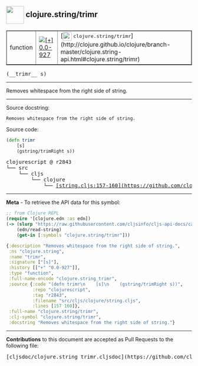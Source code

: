 ## <img width="48px" valign="middle" src="http://i.imgur.com/Hi20huC.png"> clojure.string/trimr

 <table border="1">
<tr>

<td>function</td>
<td><a href="https://github.com/cljsinfo/cljs-api-docs/tree/0.0-927"><img valign="middle" alt="[+] 0.0-927" src="https://img.shields.io/badge/+-0.0--927-lightgrey.svg"></a> </td>
<td>
[<img height="24px" valign="middle" src="http://i.imgur.com/1GjPKvB.png"> <samp>clojure.string/trimr</samp>](http://clojure.github.io/clojure/branch-master/clojure.string-api.html#clojure.string/trimr)
</td>
</tr>
</table>

 <samp>
(__trimr__ s)<br>
</samp>

---

Removes whitespace from the right side of string.

---



Source docstring:

```
Removes whitespace from the right side of string.
```

Source code:

```clj
(defn trimr
    [s]
    (gstring/trimRight s))
```

 <pre>
clojurescript @ r2843
└── src
    └── cljs
        └── clojure
            └── <ins>[string.cljs:157-160](https://github.com/clojure/clojurescript/blob/r2843/src/cljs/clojure/string.cljs#L157-L160)</ins>
</pre>


---

__Meta__ - To retrieve the API data for this symbol:

```clj
;; from Clojure REPL
(require '[clojure.edn :as edn])
(-> (slurp "https://raw.githubusercontent.com/cljsinfo/cljs-api-docs/catalog/cljs-api.edn")
    (edn/read-string)
    (get-in [:symbols "clojure.string/trimr"]))
```

```clj
{:description "Removes whitespace from the right side of string.",
 :ns "clojure.string",
 :name "trimr",
 :signature ["[s]"],
 :history [["+" "0.0-927"]],
 :type "function",
 :full-name-encode "clojure.string_trimr",
 :source {:code "(defn trimr\n    [s]\n    (gstring/trimRight s))",
          :repo "clojurescript",
          :tag "r2843",
          :filename "src/cljs/clojure/string.cljs",
          :lines [157 160]},
 :full-name "clojure.string/trimr",
 :clj-symbol "clojure.string/trimr",
 :docstring "Removes whitespace from the right side of string."}

```

---

__Contributions__ to this document are accepted as Pull Requests to the following file:

 <pre>
[cljsdoc/clojure.string_trimr.cljsdoc](https://github.com/cljsinfo/cljs-api-docs/blob/master/cljsdoc/clojure.string_trimr.cljsdoc)
</pre>

